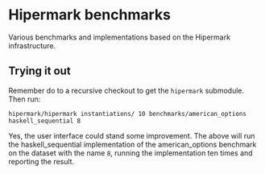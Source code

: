 Hipermark benchmarks
====================

Various benchmarks and implementations based on the Hipermark infrastructure.

Trying it out
-------------

Remember do to a recursive checkout to get the `hipermark` submodule.
Then run:

    hipermark/hipermark instantiations/ 10 benchmarks/american_options haskell_sequential 8

Yes, the user interface could stand some improvement.  The above will
run the haskell_sequential implementation of the american_options
benchmark on the dataset with the name `8`, running the implementation
ten times and reporting the result.
